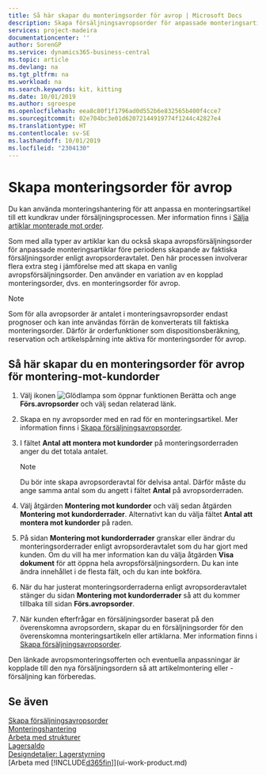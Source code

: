 ```yaml
---
title: Så här skapar du monteringsorder för avrop | Microsoft Docs
description: Skapa försäljningsavropsorder för anpassade monteringsartiklar före periodens skapande av faktiska försäljningsorder enligt avropsorderavtalet.
services: project-madeira
documentationcenter: ''
author: SorenGP
ms.service: dynamics365-business-central
ms.topic: article
ms.devlang: na
ms.tgt_pltfrm: na
ms.workload: na
ms.search.keywords: kit, kitting
ms.date: 10/01/2019
ms.author: sgroespe
ms.openlocfilehash: eea8c80f1f1796ad0d552b6e832565b400f4cce7
ms.sourcegitcommit: 02e704bc3e01d62072144919774f1244c42827e4
ms.translationtype: HT
ms.contentlocale: sv-SE
ms.lasthandoff: 10/01/2019
ms.locfileid: "2304130"
---
```

# <a name="create-blanket-assembly-orders"></a>Skapa monteringsorder för avrop
Du kan använda monteringshantering för att anpassa en monteringsartikel till ett kundkrav under försäljningsprocessen. Mer information finns i [Sälja artiklar monterade mot order](assembly-how-to-sell-items-assembled-to-order.md).  

 Som med alla typer av artiklar kan du också skapa avropsförsäljningsorder för anpassade monteringsartiklar före periodens skapande av faktiska försäljningsorder enligt avropsorderavtalet. Den här processen involverar flera extra steg i jämförelse med att skapa en vanlig avropsförsäljningsorder. Den använder en variation av en kopplad monteringsorder, dvs. en monteringsorder för avrop.

> [!NOTE]  
>  Som för alla avropsorder är antalet i monteringsavropsorder endast prognoser och kan inte användas förrän de konverterats till faktiska monteringsorder. Därför är orderfunktioner som dispositionsberäkning, reservation och artikelspårning inte aktiva för monteringsorder för avrop.  

## <a name="to-create-a-blanket-assembly-order-for-an-assemble-to-order-item"></a>Så här skapar du en monteringsorder för avrop för montering\-mot\-kundorder  
1. Välj ikonen ![Glödlampa som öppnar funktionen Berätta](media/ui-search/search_small.png "Berätta vad du vill göra") och ange **Förs.avropsorder** och välj sedan relaterad länk.  
2. Skapa en ny avropsorder med en rad för en monteringsartikel. Mer information finns i [Skapa försäljningsavropsorder](sales-how-to-create-blanket-sales-orders.md).  
3. I fältet **Antal att montera mot kundorder** på monteringsorderraden anger du det totala antalet.

    > [!NOTE]  
    >  Du bör inte skapa avropsorderavtal för delvisa antal. Därför måste du ange samma antal som du angett i fältet **Antal** på avropsorderraden.  

4. Välj åtgärden **Montering mot kundorder** och välj sedan åtgärden **Montering mot kundorderrader**. Alternativt kan du välja fältet **Antal att montera mot kundorder** på raden.  
5. På sidan **Montering mot kundorderrader** granskar eller ändrar du monteringsorderrader enligt avropsorderavtalet som du har gjort med kunden. Om du vill ha mer information kan du välja åtgärden **Visa dokument** för att öppna hela avropsförsäljningsordern. Du kan inte ändra innehållet i de flesta fält, och du kan inte bokföra.  
6. När du har justerat monteringsorderraderna enligt avropsorderavtalet stänger du sidan **Montering mot kundorderrader** så att du kommer tillbaka till sidan **Förs.avropsorder**.  
7. När kunden efterfrågar en försäljningsorder baserat på den överenskomna avropsordern, skapar du en försäljningsorder för den överenskomna monteringsartikeln eller artiklarna. Mer information finns i [Skapa försäljningsavropsorder](sales-how-to-create-blanket-sales-orders.md).

Den länkade avropsmonteringsofferten och eventuella anpassningar är kopplade till den nya försäljningsordern så att artikelmontering eller -försäljning kan förberedas.  

## <a name="see-also"></a>Se även
[Skapa försäljningsavropsorder](sales-how-to-create-blanket-sales-orders.md)  
[Monteringshantering](assembly-assemble-items.md)  
[Arbeta med strukturer](inventory-how-work-BOMs.md)  
[Lagersaldo](inventory-manage-inventory.md)  
[Designdetaljer: Lagerstyrning](design-details-warehouse-management.md)  
[Arbeta med [!INCLUDE[d365fin](includes/d365fin_md.md)]](ui-work-product.md)
